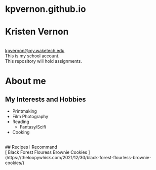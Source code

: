 # kpvernon.github.io
# Kristen Vernon
<br>kpvernon@my.waketech.edu
<br>This is my school account.
<br>This repository will hold assignments.
# About me
## My Interests and Hobbies
* Printmaking
* Film Photography
* Reading
  * Fantasy/Scifi
* Cooking
<br>
## Recipes I Recommand
<br> [ Black Forest Flouress Brownie Cookies ](https://theloopywhisk.com/2021/12/30/black-forest-flourless-brownie-cookies/)
